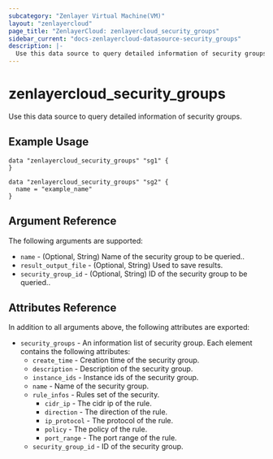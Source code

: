 ```yaml
---
subcategory: "Zenlayer Virtual Machine(VM)"
layout: "zenlayercloud"
page_title: "ZenlayerCloud: zenlayercloud_security_groups"
sidebar_current: "docs-zenlayercloud-datasource-security_groups"
description: |-
  Use this data source to query detailed information of security groups.
---
```


# zenlayercloud_security_groups

Use this data source to query detailed information of security groups.

## Example Usage

```hcl
data "zenlayercloud_security_groups" "sg1" {
}

data "zenlayercloud_security_groups" "sg2" {
  name = "example_name"
}
```

## Argument Reference

The following arguments are supported:

* `name` - (Optional, String) Name of the security group to be queried..
* `result_output_file` - (Optional, String) Used to save results.
* `security_group_id` - (Optional, String) ID of the security group to be queried..

## Attributes Reference

In addition to all arguments above, the following attributes are exported:

* `security_groups` - An information list of security group. Each element contains the following attributes:
  * `create_time` - Creation time of the security group.
  * `description` - Description of the security group.
  * `instance_ids` - Instance ids of the security group.
  * `name` - Name of the security group.
  * `rule_infos` - Rules set of the security.
    * `cidr_ip` - The cidr ip of the rule.
    * `direction` - The direction of the rule.
    * `ip_protocol` - The protocol of the rule.
    * `policy` - The policy of the rule.
    * `port_range` - The port range of the rule.
  * `security_group_id` - ID of the security group.


